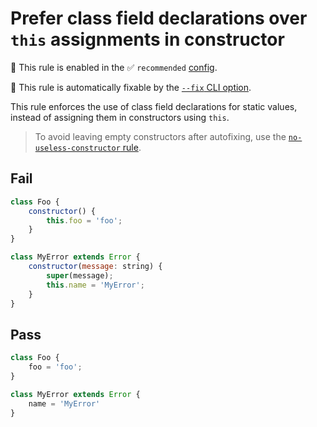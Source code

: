 # Prefer class field declarations over `this` assignments in constructor

💼 This rule is enabled in the ✅ `recommended` [config](https://github.com/sindresorhus/eslint-plugin-unicorn#preset-configs-eslintconfigjs).

🔧 This rule is automatically fixable by the [`--fix` CLI option](https://eslint.org/docs/latest/user-guide/command-line-interface#--fix).

<!-- end auto-generated rule header -->
<!-- Do not manually modify this header. Run: `npm run fix:eslint-docs` -->

This rule enforces the use of class field declarations for static values, instead of assigning them in constructors using `this`.

> To avoid leaving empty constructors after autofixing, use the [`no-useless-constructor` rule](https://eslint.org/docs/latest/rules/no-useless-constructor).

## Fail

```js
class Foo {
	constructor() {
		this.foo = 'foo';
	}
}

class MyError extends Error {
	constructor(message: string) {
		super(message);
		this.name = 'MyError';
	}
}
```

## Pass

```js
class Foo {
	foo = 'foo';
}

class MyError extends Error {
	name = 'MyError'
}
```
